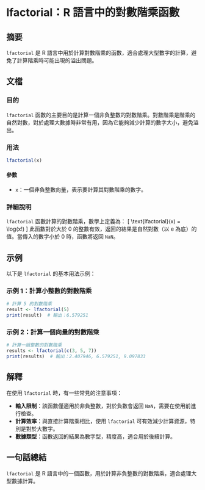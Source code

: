 <!--
Meta Description: # lfactorial：R 語言中的對數階乘函數 ## 摘要 `lfactorial` 是 R 語言中用於計算對數階乘的函數，適合處理大型數字的計算，避免了計算階乘時可能出現的溢出問題。 ## 文檔 ### 目的 `lfactorial` 函數的主要目的是計算一個非負整數的對數階乘。對數階乘是階乘...
Meta Keywords: lfactorial, nan, result, print, 579251
-->

# lfactorial：R 語言中的對數階乘函數

## 摘要
`lfactorial` 是 R 語言中用於計算對數階乘的函數，適合處理大型數字的計算，避免了計算階乘時可能出現的溢出問題。

## 文檔
### 目的
`lfactorial` 函數的主要目的是計算一個非負整數的對數階乘。對數階乘是階乘的自然對數，對於處理大數據時非常有用，因為它能夠減少計算的數字大小，避免溢出。

### 用法
```R
lfactorial(x)
```
#### 參數
- `x`：一個非負整數向量，表示要計算其對數階乘的數字。

### 詳細說明
`lfactorial` 函數計算的對數階乘，數學上定義為：
\[ \text{lfactorial}(x) = \log(x!) \]
此函數對於大於 0 的整數有效，返回的結果是自然對數（以 e 為底）的值。當傳入的數字小於 0 時，函數將返回 `NaN`。

## 示例
以下是 `lfactorial` 的基本用法示例：

### 示例 1：計算小整數的對數階乘
```R
# 計算 5 的對數階乘
result <- lfactorial(5)
print(result)  # 輸出：6.579251
```

### 示例 2：計算一個向量的對數階乘
```R
# 計算一組整數的對數階乘
results <- lfactorial(c(3, 5, 7))
print(results)  # 輸出：2.407946, 6.579251, 9.097833
```

## 解釋
在使用 `lfactorial` 時，有一些常見的注意事項：
- **輸入限制**：該函數僅適用於非負整數，對於負數會返回 `NaN`，需要在使用前進行檢查。
- **計算效率**：與直接計算階乘相比，使用 `lfactorial` 可有效減少計算資源，特別是對於大數字。
- **數據類型**：函數返回的結果為數字型，精度高，適合用於後續計算。

## 一句話總結
`lfactorial` 是 R 語言中的一個函數，用於計算非負整數的對數階乘，適合處理大型數據計算。